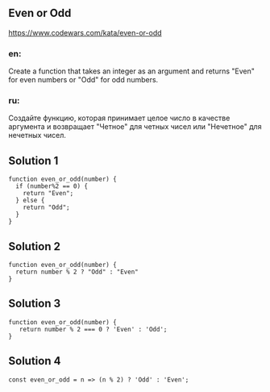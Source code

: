 ## Even or Odd

https://www.codewars.com/kata/even-or-odd

### en: 
Create a function that takes an integer as an argument and returns "Even" for even numbers or "Odd" for odd numbers.


### ru: 
Создайте функцию, которая принимает целое число в качестве аргумента и возвращает "Четное" для четных чисел или "Нечетное" для нечетных чисел.




## Solution 1

```
function even_or_odd(number) {
  if (number%2 == 0) {
    return "Even";
  } else {
    return "Odd";
  }
}

```

## Solution 2

```
function even_or_odd(number) {
  return number % 2 ? "Odd" : "Even"
}

```

## Solution 3

```
function even_or_odd(number) {
   return number % 2 === 0 ? 'Even' : 'Odd';
}
```

## Solution 4

```
const even_or_odd = n => (n % 2) ? 'Odd' : 'Even';
```

